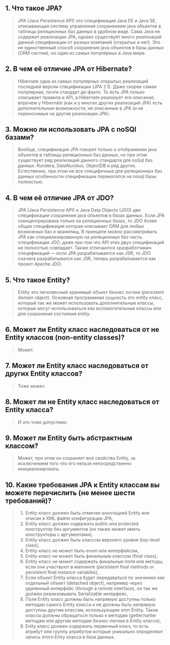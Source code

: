 ## 1. Что такое JPA?
>JPA (Java Persistence API) это спецификация Java EE и Java SE, описывающая систему управления сохранением java объектов в таблицы реляционных баз данных в удобном виде. Сама Java не содержит реализации JPA, однако существует много реализаций данной спецификации от разных компаний (открытых и нет). Это не единственный способ сохранения java объектов в базы данных (ORM систем), но один из самых популярных в Java мире.

## 2. В чем её отличие JPA от Hibernate?
>Hibernate одна из самых популярных открытых реализаций последней версии спецификации (JPA 2.1). Даже скорее самая популярная, почти стандарт де-факто. То есть JPA только описывает правила и API, а Hibernate реализует эти описания, впрочем у Hibernate (как и у многих других реализаций JPA) есть дополнительные возможности, не описанные в JPA (и не переносимые на другие реализации JPA).

## 3. Можно ли использовать JPA c noSQl базами?
>Вообще, спецификация JPA говорит только о отображении java объектов в таблицы реляционных баз данных, но при этом существует ряд реализаций данного стандарта для noSql баз данных: Kundera, DataNucleus, ObjectDB и ряд других. Естественно, при этом не все специфичные для реляционных баз данных особенности спецификации переносятся на nosql базы полностью.

## 4. В чем её отличие JPA от JDO?
>JPA (Java Persistence API) и Java Data Objects (JDO) две спецификации сохранения java объектов в базах данных. Если JPA сконцентрирована только на реляционных базах, то JDO более общая спецификация которая описывает ORM для любых возможных баз и хранилищ. В принципе можно рассматривать JPA как специализированную на реляционных баз часть спецификации JDO, даже при том что API этих двух спецификаций не полностью совпадает. Также отличаются «разработчики» спецификаций — если JPA разрабатывается как JSR, то JDO сначала разрабатывался как JSR, теперь разрабатывается как проект Apache JDO.

## 5. Что такое Entity?
>Entity это легковесный хранимый объект бизнес логики (persistent domain object). Основная программная сущность это entity класс, который так же может использовать дополнительные классы, которые могут использоваться как вспомогательные классы или для сохранения состояния еntity.

## 6. Может ли Entity класс наследоваться от не Entity классов (non-entity classes)?
>Может.

## 7. Может ли Entity класс наследоваться от других Entity классов?
>Тоже может.

## 8. Может ли не Entity класс наследоваться от Entity класса?
>И это тоже допустимо.

## 9. Может ли Entity быть абстрактным классом?
>Может, при этом он сохраняет все свойства Entity, за исключением того что его нельзя непосредственно инициализировать.

## 10. Какие требования JPA к Entity классам вы можете перечислить (не менее шести требований)?
>1) Entity класс должен быть отмечен аннотацией Entity или описан в XML файле конфигурации JPA,
>2) Entity класс должен содержать public или protected конструктор без аргументов (он также может иметь конструкторы с аргументами),
>3) Entity класс должен быть классом верхнего уровня (top-level class),
>4) Entity класс не может быть enum или интерфейсом,
>5) Entity класс не может быть финальным классом (final class),
>6) Entity класс не может содержать финальные поля или методы, если они участвуют в маппинге (persistent final methods or persistent final instance variables),
>7) Если объект Entity класса будет передаваться по значению как отдельный объект (detached object), например через удаленный интерфейс (through a remote interface), он так же должен реализовывать Serializable интерфейс,
>8) Поля Entity класс должны быть напрямую доступны только методам самого Entity класса и не должны быть напрямую доступны другим классам, использующим этот Entity. Такие классы должны обращаться только к методам (getter/setter методам или другим методам бизнес-логики в Entity классе),
>9) Enity класс должен содержать первичный ключ, то есть атрибут или группу атрибутов которые уникально определяют запись этого Enity класса в базе данных.
